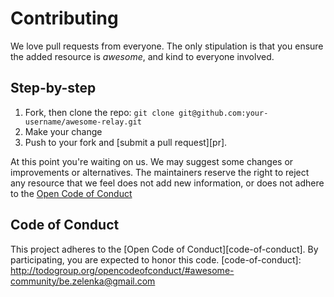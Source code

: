 # Contributing

We love pull requests from everyone. The only stipulation is that you ensure the added resource is _awesome_, and kind to everyone involved.

## Step-by-step

1. Fork, then clone the repo: `git clone git@github.com:your-username/awesome-relay.git`
2. Make your change
3. Push to your fork and [submit a pull request][pr].

At this point you're waiting on us. We may suggest some changes or improvements or alternatives. The maintainers reserve the right to reject any resource that we feel does not add new information, or does not adhere to the [Open Code of Conduct](http://todogroup.org/opencodeofconduct/#awesome-community/be.zelenka@gmail.com)

## Code of Conduct
This project adheres to the [Open Code of Conduct][code-of-conduct]. By participating, you are expected to honor this code.
[code-of-conduct]: http://todogroup.org/opencodeofconduct/#awesome-community/be.zelenka@gmail.com
